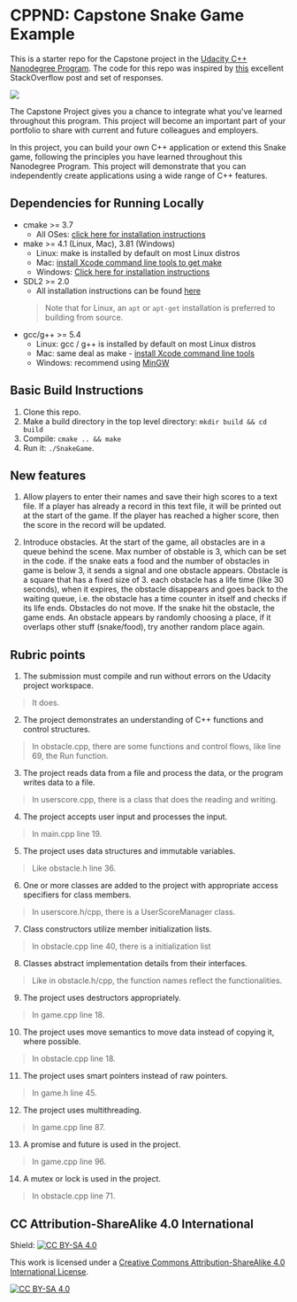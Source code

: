 # CPPND: Capstone Snake Game Example

This is a starter repo for the Capstone project in the [Udacity C++ Nanodegree Program](https://www.udacity.com/course/c-plus-plus-nanodegree--nd213). The code for this repo was inspired by [this](https://codereview.stackexchange.com/questions/212296/snake-game-in-c-with-sdl) excellent StackOverflow post and set of responses.

<img src="snake_game.gif"/>

The Capstone Project gives you a chance to integrate what you've learned throughout this program. This project will become an important part of your portfolio to share with current and future colleagues and employers.

In this project, you can build your own C++ application or extend this Snake game, following the principles you have learned throughout this Nanodegree Program. This project will demonstrate that you can independently create applications using a wide range of C++ features.

## Dependencies for Running Locally
* cmake >= 3.7
  * All OSes: [click here for installation instructions](https://cmake.org/install/)
* make >= 4.1 (Linux, Mac), 3.81 (Windows)
  * Linux: make is installed by default on most Linux distros
  * Mac: [install Xcode command line tools to get make](https://developer.apple.com/xcode/features/)
  * Windows: [Click here for installation instructions](http://gnuwin32.sourceforge.net/packages/make.htm)
* SDL2 >= 2.0
  * All installation instructions can be found [here](https://wiki.libsdl.org/Installation)
  >Note that for Linux, an `apt` or `apt-get` installation is preferred to building from source. 
* gcc/g++ >= 5.4
  * Linux: gcc / g++ is installed by default on most Linux distros
  * Mac: same deal as make - [install Xcode command line tools](https://developer.apple.com/xcode/features/)
  * Windows: recommend using [MinGW](http://www.mingw.org/)

## Basic Build Instructions

1. Clone this repo.
2. Make a build directory in the top level directory: `mkdir build && cd build`
3. Compile: `cmake .. && make`
4. Run it: `./SnakeGame`.

## New features
1. Allow players to enter their names and save their high scores to a text file. If a player has already a record in this text file, it will be printed out at the start of the game. If the player has reached a higher score, then the score in the record will be updated. 

2. Introduce obstacles. At the start of the game, all obstacles are in a queue behind the scene. Max number of obstable is 3, which can be set in the code. if the snake eats a food and the number of obstacles in game is below 3, it sends a signal and one obstacle appears. Obstacle is a square that has a fixed size of 3. each obstacle has a life time (like 30 seconds), when it expires, the obstacle disappears and goes back to the waiting queue, i.e. the obstacle has a time counter in itself and checks if its life ends. Obstacles do not move. If the snake hit the obstacle, the game ends. An obstacle appears by randomly choosing a place, if it overlaps other stuff (snake/food), try another random place again. 

## Rubric points
1. The submission must compile and run without errors on the Udacity project workspace.
> It does.

2. The project demonstrates an understanding of C++ functions and control structures.
> In obstacle.cpp, there are some functions and control flows, like line 69, the Run function.

3. The project reads data from a file and process the data, or the program writes data to a file.
> In userscore.cpp, there is a class that does the reading and writing.

4. The project accepts user input and processes the input.
> In main.cpp line 19.

5. The project uses data structures and immutable variables.
> Like obstacle.h line 36.

6. One or more classes are added to the project with appropriate access specifiers for class members.
> In userscore.h/cpp, there is a UserScoreManager class.

7. Class constructors utilize member initialization lists.
> In obstacle.cpp line 40, there is a initialization list

8. Classes abstract implementation details from their interfaces.
> Like in obstacle.h/cpp, the function names reflect the functionalities.

9. The project uses destructors appropriately.
> In game.cpp line 18.

10. The project uses move semantics to move data instead of copying it, where possible.
> In obstacle.cpp line 18.

11. The project uses smart pointers instead of raw pointers.
> In game.h line 45.

12. The project uses multithreading.
> In game.cpp line 87.

13. A promise and future is used in the project.
> In game.cpp line 96. 

14. A mutex or lock is used in the project.
> In obstacle.cpp line 71.




## CC Attribution-ShareAlike 4.0 International


Shield: [![CC BY-SA 4.0][cc-by-sa-shield]][cc-by-sa]

This work is licensed under a
[Creative Commons Attribution-ShareAlike 4.0 International License][cc-by-sa].

[![CC BY-SA 4.0][cc-by-sa-image]][cc-by-sa]

[cc-by-sa]: http://creativecommons.org/licenses/by-sa/4.0/
[cc-by-sa-image]: https://licensebuttons.net/l/by-sa/4.0/88x31.png
[cc-by-sa-shield]: https://img.shields.io/badge/License-CC%20BY--SA%204.0-lightgrey.svg
